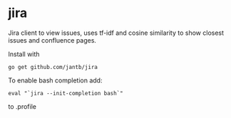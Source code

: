 # jira

Jira client to view issues, uses tf-idf and cosine similarity to show closest issues and confluence pages.

Install with

```
go get github.com/jantb/jira
```

To enable bash completion add: 
```
eval "`jira --init-completion bash`"
```
to .profile
